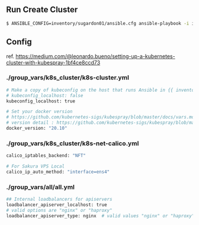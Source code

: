 ## Run Create Cluster

```bash
$ ANSIBLE_CONFIG=inventory/sugardon01/ansible.cfg ansible-playbook -i inventory/sugardon01/hosts.yaml cluster.yml --become --user=sugardon_admin --private-key=./.ssh/id_rsa -vvv
```

## Config

ref. 
https://medium.com/@leonardo.bueno/setting-up-a-kubernetes-cluster-with-kubespray-1bf4ce8ccd73

### ./group_vars/k8s_cluster/k8s-cluster.yml

```bash
# Make a copy of kubeconfig on the host that runs Ansible in {{ inventory_dir }}/artifacts
# kubeconfig_localhost: false
kubeconfig_localhost: true

# Set your docker version
# https://github.com/kubernetes-sigs/kubespray/blob/master/docs/vars.md#common-vars-that-are-used-in-kubespray
# version detail : https://github.com/kubernetes-sigs/kubespray/blob/master/roles/container-engine/docker/vars/ubuntu.yml
docker_version: "20.10"
```

### ./group_vars/k8s_cluster/k8s-net-calico.yml

```bash
calico_iptables_backend: "NFT"

# For Sakura VPS Local
calico_ip_auto_method: "interface=ens4"
```

### ./group_vars/all/all.yml
```bash
## Internal loadbalancers for apiservers
loadbalancer_apiserver_localhost: true
# valid options are "nginx" or "haproxy"
loadbalancer_apiserver_type: nginx  # valid values "nginx" or "haproxy"
```

